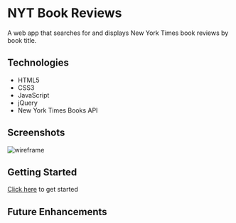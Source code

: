 # NYT Book Reviews

A web app that searches for and displays New York Times book reviews by book title.

## Technologies
- HTML5
- CSS3
- JavaScript
- jQuery
- New York Times Books API

## Screenshots
![wireframe](#)

## Getting Started
[Click here](#) to get started

## Future Enhancements